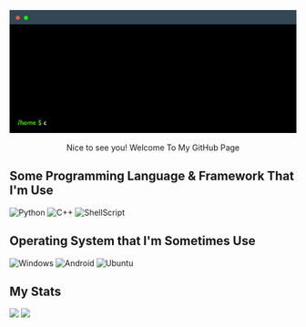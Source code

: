 <p align="center">
  <img width="850" src="/terminal.gif">
</p>

<p align="center">Nice to see you! Welcome To My GitHub Page</p>

## Some Programming Language & Framework That I'm Use

<p>
  <img alt="Python" src="https://img.shields.io/badge/-Python-14354C?style=flat-square&logo=python&logoColor=white" />
  <img alt="C++" src="https://img.shields.io/badge/-C++-%2300599C.svg?style=flat-square&logo=c%2B%2B&logoColor=white" />
  <img alt="ShellScript" src="https://img.shields.io/badge/-ShellScript-121011?style=flat-square&logo=gnu-bash&logoColor=white"/>
</p>

## Operating System that I'm Sometimes Use

<p>
  <img alt="Windows" src="https://img.shields.io/badge/Windows-0078D6?style=for-the-badge&logo=windows&logoColor=white"/>
  <img alt="Android" src="https://img.shields.io/badge/Android-3DDC84?style=for-the-badge&logo=android&logoColor=white"/>
  <img alt="Ubuntu" src="https://img.shields.io/badge/Ubuntu-E95420?style=for-the-badge&logo=ubuntu&logoColor=white"/>
</p>

## My Stats

<img width=400 src='https://github-readme-stats.vercel.app/api?username=mxzyy&theme=react&show_icons=true&hide_border=true&count_private=true' />
<img width=400 src='https://github-readme-stats.vercel.app/api/top-langs/?username=mxzyy&theme=react&show_icons=true&hide_border=true&layout=compact' />




